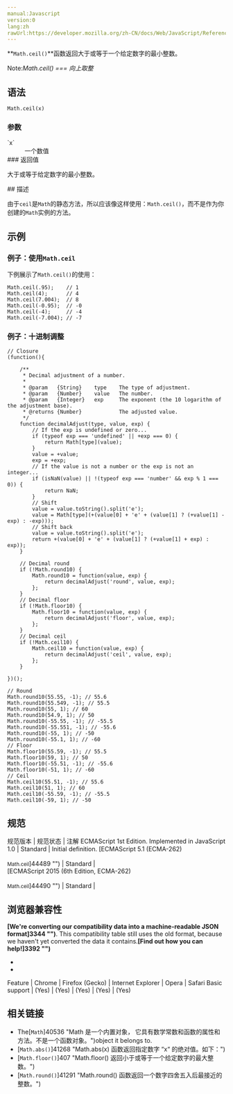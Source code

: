```yaml
---
manual:Javascript
version:0
lang:zh
rawUrl:https://developer.mozilla.org/zh-CN/docs/Web/JavaScript/Reference/Global_Objects/Math/ceil
---
```







**`Math.ceil()`**函数返回大于或等于一个给定数字的最小整数。



Note:*Math.ceil() === 向上取整*



## 语法<a name="Syntax"></a>

```
Math.ceil(x) 
```

### 参数<a name="Parameters"></a>
<dl><dt id=''>`x`</dt><dd>一个数值</dd><dt id=''>
### 返回值<a name="返回值"></a>


大于或等于给定数字的最小整数。

</dt></dl>
## 描述<a name="Description"></a>


由于`ceil`是`Math`的静态方法，所以应该像这样使用：`Math.ceil()`，而不是作为你创建的`Math`实例的方法。


## 示例<a name="Examples"></a>

### 例子：使用`Math.ceil`<a name="Example:_Using_Math.ceil"></a>


下例展示了`Math.ceil()`的使用：


```
Math.ceil(.95);    // 1
Math.ceil(4);      // 4
Math.ceil(7.004);  // 8
Math.ceil(-0.95);  // -0
Math.ceil(-4);     // -4
Math.ceil(-7.004); // -7
```

### 例子：十进制调整<a name="Example:_Decimal_adjustment"></a>

```
// Closure
(function(){

	/**
	 * Decimal adjustment of a number.
	 *
	 * @param	{String}	type	The type of adjustment.
	 * @param	{Number}	value	The number.
	 * @param	{Integer}	exp		The exponent (the 10 logarithm of the adjustment base).
	 * @returns	{Number}			The adjusted value.
	 */
	function decimalAdjust(type, value, exp) {
		// If the exp is undefined or zero...
		if (typeof exp === 'undefined' || +exp === 0) {
			return Math[type](value);
		}
		value = +value;
		exp = +exp;
		// If the value is not a number or the exp is not an integer...
		if (isNaN(value) || !(typeof exp === 'number' && exp % 1 === 0)) {
			return NaN;
		}
		// Shift
		value = value.toString().split('e');
		value = Math[type](+(value[0] + 'e' + (value[1] ? (+value[1] - exp) : -exp)));
		// Shift back
		value = value.toString().split('e');
		return +(value[0] + 'e' + (value[1] ? (+value[1] + exp) : exp));
	}

	// Decimal round
	if (!Math.round10) {
		Math.round10 = function(value, exp) {
			return decimalAdjust('round', value, exp);
		};
	}
	// Decimal floor
	if (!Math.floor10) {
		Math.floor10 = function(value, exp) {
			return decimalAdjust('floor', value, exp);
		};
	}
	// Decimal ceil
	if (!Math.ceil10) {
		Math.ceil10 = function(value, exp) {
			return decimalAdjust('ceil', value, exp);
		};
	}

})();

// Round
Math.round10(55.55, -1); // 55.6
Math.round10(55.549, -1); // 55.5
Math.round10(55, 1); // 60
Math.round10(54.9, 1); // 50
Math.round10(-55.55, -1); // -55.5
Math.round10(-55.551, -1); // -55.6
Math.round10(-55, 1); // -50
Math.round10(-55.1, 1); // -60
// Floor
Math.floor10(55.59, -1); // 55.5
Math.floor10(59, 1); // 50
Math.floor10(-55.51, -1); // -55.6
Math.floor10(-51, 1); // -60
// Ceil
Math.ceil10(55.51, -1); // 55.6
Math.ceil10(51, 1); // 60
Math.ceil10(-55.59, -1); // -55.5
Math.ceil10(-59, 1); // -50
```

## 规范<a name="规范"></a>

规范版本 | 规范状态 | 注解 
ECMAScript 1st Edition. Implemented in JavaScript 1.0 | Standard | Initial definition. 
[ECMAScript 5.1 (ECMA-262)<br></br><small>Math.ceil</small>]44489 "") | Standard |  
[ECMAScript 2015 (6th Edition, ECMA-262)<br></br><small>Math.ceil</small>]44490 "") | Standard |  


## 浏览器兼容性<a name="浏览器兼容性"></a>


**[We&#39;re converting our compatibility data into a machine-readable JSON format]3344 "")**. This compatibility table still uses the old format, because we haven&#39;t yet converted the data it contains.**[Find out how you can help!]3392 "")**


* 
* 

Feature | Chrome | Firefox (Gecko) | Internet Explorer | Opera | Safari 
Basic support | (Yes) | (Yes) | (Yes) | (Yes) | (Yes) 




## 相关链接<a name="See_also"></a>

* The[`Math`]40536 "Math 是一个内置对象， 它具有数学常数和函数的属性和方法。不是一个函数对象。")object it belongs to.
* [`Math.abs()`]41268 "Math.abs(x) 函数返回指定数字 “x“ 的绝对值。如下：")
* [`Math.floor()`]407 "Math.floor() 返回小于或等于一个给定数字的最大整数。")
* [`Math.round()`]41291 "Math.round() 函数返回一个数字四舍五入后最接近的整数。")



